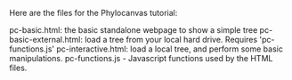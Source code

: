 Here are the files for the Phylocanvas tutorial:

pc-basic.html: the basic standalone webpage to show a simple tree
pc-basic-external.html: load a tree from your local hard drive. Requires 'pc-functions.js'
pc-interactive.html: load a local tree, and perform some basic manipulations.
pc-functions.js - Javascript functions used by the HTML files.
